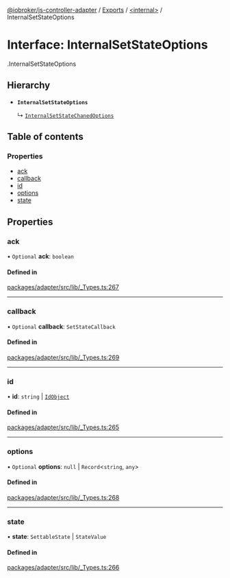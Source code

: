 [@iobroker/js-controller-adapter](../README.md) / [Exports](../modules.md) / [<internal\>](../modules/internal_.md) / InternalSetStateOptions

# Interface: InternalSetStateOptions

[<internal>](../modules/internal_.md).InternalSetStateOptions

## Hierarchy

- **`InternalSetStateOptions`**

  ↳ [`InternalSetStateChanedOptions`](internal_.InternalSetStateChanedOptions.md)

## Table of contents

### Properties

- [ack](internal_.InternalSetStateOptions.md#ack)
- [callback](internal_.InternalSetStateOptions.md#callback)
- [id](internal_.InternalSetStateOptions.md#id)
- [options](internal_.InternalSetStateOptions.md#options)
- [state](internal_.InternalSetStateOptions.md#state)

## Properties

### ack

• `Optional` **ack**: `boolean`

#### Defined in

[packages/adapter/src/lib/_Types.ts:267](https://github.com/ioBroker/ioBroker.js-controller/blob/191405fe/packages/adapter/src/lib/_Types.ts#L267)

___

### callback

• `Optional` **callback**: `SetStateCallback`

#### Defined in

[packages/adapter/src/lib/_Types.ts:269](https://github.com/ioBroker/ioBroker.js-controller/blob/191405fe/packages/adapter/src/lib/_Types.ts#L269)

___

### id

• **id**: `string` \| [`IdObject`](internal_.IdObject.md)

#### Defined in

[packages/adapter/src/lib/_Types.ts:265](https://github.com/ioBroker/ioBroker.js-controller/blob/191405fe/packages/adapter/src/lib/_Types.ts#L265)

___

### options

• `Optional` **options**: ``null`` \| `Record`<`string`, `any`\>

#### Defined in

[packages/adapter/src/lib/_Types.ts:268](https://github.com/ioBroker/ioBroker.js-controller/blob/191405fe/packages/adapter/src/lib/_Types.ts#L268)

___

### state

• **state**: `SettableState` \| `StateValue`

#### Defined in

[packages/adapter/src/lib/_Types.ts:266](https://github.com/ioBroker/ioBroker.js-controller/blob/191405fe/packages/adapter/src/lib/_Types.ts#L266)
